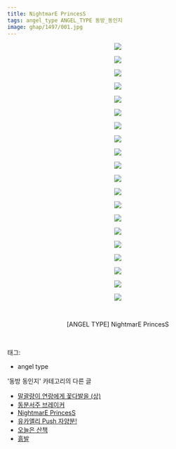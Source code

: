 ```yaml
---
title: NightmarE PrincesS
tags: angel_type ANGEL_TYPE 동방_동인지
image: ghap/1497/001.jpg
---
```

<div class="article">
<p style="text-align: center; clear: none; float: none;"><img src="{{ site.nasurl }}/ghap/1497/001.jpg"/></p>
<p style="text-align: center; clear: none; float: none;"><img src="{{ site.nasurl }}/ghap/1497/002.jpg"/></p>
<p style="text-align: center; clear: none; float: none;"><img src="{{ site.nasurl }}/ghap/1497/003.jpg"/></p>
<p style="text-align: center; clear: none; float: none;"><img src="{{ site.nasurl }}/ghap/1497/004.jpg"/></p>
<p style="text-align: center; clear: none; float: none;"><img src="{{ site.nasurl }}/ghap/1497/005.jpg"/></p>
<p style="text-align: center; clear: none; float: none;"><img src="{{ site.nasurl }}/ghap/1497/006.jpg"/></p>
<p style="text-align: center; clear: none; float: none;"><img src="{{ site.nasurl }}/ghap/1497/007.jpg"/></p>
<p style="text-align: center; clear: none; float: none;"><img src="{{ site.nasurl }}/ghap/1497/008.jpg"/></p>
<p style="text-align: center; clear: none; float: none;"><img src="{{ site.nasurl }}/ghap/1497/009.jpg"/></p>
<p style="text-align: center; clear: none; float: none;"><img src="{{ site.nasurl }}/ghap/1497/010.jpg"/></p>
<p style="text-align: center; clear: none; float: none;"><img src="{{ site.nasurl }}/ghap/1497/011.jpg"/></p>
<p style="text-align: center; clear: none; float: none;"><img src="{{ site.nasurl }}/ghap/1497/012.jpg"/></p>
<p style="text-align: center; clear: none; float: none;"><img src="{{ site.nasurl }}/ghap/1497/013.jpg"/></p>
<p style="text-align: center; clear: none; float: none;"><img src="{{ site.nasurl }}/ghap/1497/014.jpg"/></p>
<p style="text-align: center; clear: none; float: none;"><img src="{{ site.nasurl }}/ghap/1497/015.jpg"/></p>
<p style="text-align: center; clear: none; float: none;"><img src="{{ site.nasurl }}/ghap/1497/016.jpg"/></p>
<p style="text-align: center; clear: none; float: none;"><img src="{{ site.nasurl }}/ghap/1497/017.jpg"/></p>
<p style="text-align: center; clear: none; float: none;"><img src="{{ site.nasurl }}/ghap/1497/018.jpg"/></p>
<p style="text-align: center; clear: none; float: none;"><img src="{{ site.nasurl }}/ghap/1497/019.jpg"/></p>
<p style="text-align: center; clear: none; float: none;"><img src="{{ site.nasurl }}/ghap/1497/020.jpg"/></p>
<p style="text-align: center; clear: none; float: none;"><br/></p>
<p style="text-align: center; clear: none; float: none;">[ANGEL TYPE] NightmarE PrincesS</p>
<p><br/></p>
</div><div class="tagTrail">
<p>태그: </p>
<ul>
<li>angel type</li>
</ul>
</div><div class="another">
<p>'동방 동인지' 카테고리의 다른 글</p>
<ul>
<li><a href="/2016-08-11-ghap_1500">말괄량이 연랑에게 꽃다발을 (상)</a></li>
<li><a href="/2016-08-11-ghap_1498">동분서주 브레이커</a></li>
<li><a href="/2016-08-11-ghap_1497">NightmarE PrincesS</a></li>
<li><a href="/2016-08-11-ghap_1496">유카앨리 Push 자양분!</a></li>
<li><a href="/2016-08-11-ghap_1495">오늘은 산책</a></li>
<li><a href="/2016-08-11-ghap_1494">흙발</a></li>
</ul>
</div><div class="cb_module cb_fluid">
<div class="cb_wrt cb_profile">
</div><!-- commentList close -->
</div>